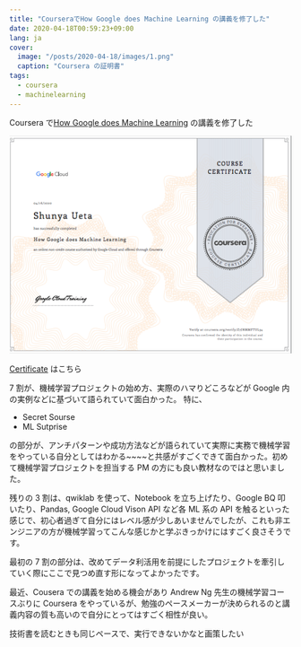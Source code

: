 ```yaml
---
title: "CourseraでHow Google does Machine Learning の講義を修了した"
date: 2020-04-18T00:59:23+09:00
lang: ja
cover:
  image: "/posts/2020-04-18/images/1.png"
  caption: "Coursera の証明書"
tags:
  - coursera
  - machinelearning
---
```


Coursera で[How Google does Machine Learning](https://www.coursera.org/learn/google-machine-learning) の講義を修了した

![coursera](/posts/2020-04-18/images/1.png)

[Certificate](https://coursera.org/share/a4b6130f11ba4e96b80b16afe7277289) はこちら

7 割が、機械学習プロジェクトの始め方、実際のハマりどころなどが Google 内の実例などに基づいて語られていて面白かった。
特に、

- Secret Sourse
- ML Sutprise

の部分が、アンチパターンや成功方法などが語られていて実際に実務で機械学習をやっている自分としてはわかる~~~~と共感がすごくできて面白かった。初めて機械学習プロジェクトを担当する PM の方にも良い教材なのではと思いました。

残りの 3 割は、qwiklab を使って、Notebook を立ち上げたり、Google BQ 叩いたり、Pandas, Google Cloud Vison API など各 ML 系の API を触るといった感じで、初心者過ぎて自分にはレベル感が少しあいませんでしたが、これも非エンジニアの方が機械学習ってこんな感じかと学ぶきっかけにはすごく良さそうです。

最初の 7 割の部分は、改めてデータ利活用を前提にしたプロジェクトを牽引していく際にここで見つめ直す形になってよかったです。

最近、Cousera での講義を始める機会があり Andrew Ng 先生の機械学習コースぶりに Coursera をやっているが、勉強のペースメーカーが決められるのと講義内容の質も高いので自分にとってはすごく相性が良い。

技術書を読むときも同じペースで、実行できないかなと画策したい
